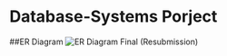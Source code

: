 # Database-Systems Porject

##ER Diagram 
![ER Diagram Final (Resubmission)](https://user-images.githubusercontent.com/38058527/56113368-47867900-5f23-11e9-9e6a-a57747d091f6.png)
